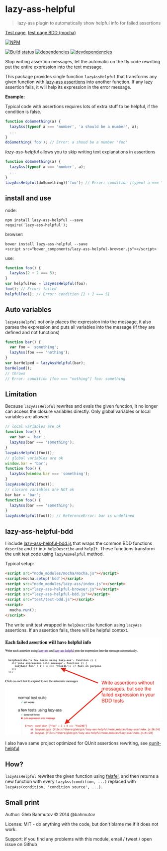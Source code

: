 # lazy-ass-helpful

> lazy-ass plugin to automatically show helpful info for failed assertions

[Test page](http://glebbahmutov.com/lazy-ass-helpful/),
[test page BDD (mocha)](http://glebbahmutov.com/lazy-ass-helpful/index-mocha.html)

[![NPM][lazy-ass-helpful-icon]][lazy-ass-helpful-url]

[![Build status][lazy-ass-helpful-ci-image]][lazy-ass-helpful-ci-url]
[![dependencies][lazy-ass-helpful-dependencies-image]][lazy-ass-helpful-dependencies-url]
[![devdependencies][lazy-ass-helpful-devdependencies-image]][lazy-ass-helpful-devdependencies-url]

Stop writing assertion messages, let the automatic on the fly code rewriting
put the entire expression into the text message.

This package provides single function `lazyAssHelpful` that transforms any given function
with [lazy-ass assertions](https://github.com/bahmutov/lazy-ass) into another function.
If any lazy assertion fails, it will help its expression in the error message.

**Example:**

Typical code with assertions requires lots of extra stuff to be helpful, if
the condition is false.

```js
function doSomething(a) {
  lazyAss(typeof a === 'number', 'a should be a number', a);
  ...
}
doSomething('foo'); // Error: a shoud be a number 'foo'
```

*lazy-ass-helpful* allows you to skip writing text explanations in assertions

```js
function doSomething(a) {
  lazyAss(typeof a === 'number', a);
  ...
}
lazyAssHelpful(doSomething)('foo'); // Error: condition [typeof a === "number"] 'foo'
```

## install and use

node:

    npm install lazy-ass-helpful --save
    require('lazy-ass-helpful');

browser:

    bower install lazy-ass-helpful --save
    <script src="bower_components/lazy-ass-helpful-browser.js"></script>

use:

```js
function foo() {
  lazyAss(2 + 2 === 5);
}
var helpfulFoo = lazyAssHelpful(foo);
foo(); // Error: failed
helpfulFoo(); // Error: condition [2 + 2 === 5]
```

## Auto variables

`lazyAssHelpful` not only places the expression into the message, it also parses
the expression and puts all variables into the message (if they are defined and not functions)

```js
function bar() {
  var foo = 'something';
  lazyAss(foo === 'nothing');
}
var barHelped = lazyAssHelpful(bar);
barHelped();
// throws
// Error: condition [foo === "nothing"] foo: something
```

## Limitation

Because `lazyAssHelpful` rewrites and evals the given function, it no longer can access
the closure variables directly. Only global variables or local variables are allowed

```js
// local variables are ok
function foo() {
  var bar = 'bar';
  lazyAss(bar === 'something');
}
lazyAssHelpful(foo)();
// global variables are ok
window.bar = 'bar';
function foo() {
  lazyAss(window.bar === 'something');
}
lazyAssHelpful(foo)();
// closure variables are NOT ok
bar bar = 'bar';
function foo() {
  lazyAss(bar === 'something');
}
lazyAssHelpful(foo)(); // ReferenceError: bar is undefined
```

## lazy-ass-helpful-bdd

I include [lazy-ass-helpful-bdd.js](lazy-ass-helpful-bdd.js) that wraps the common BDD
functions `describe` and `it` into `helpDescribe` and `helpIt`. These functions
transform the unit test code using `lazyAssHelpful` method.

Typical setup:

```html
<script src="node_modules/mocha/mocha.js"></script>
<script>mocha.setup('bdd')</script>
<script src="node_modules/lazy-ass/index.js"></script>
<script src="lazy-ass-helpful-browser.js"></script>
<script src="lazy-ass-helpful-bdd.js"></script>
<script src="test/test-bdd.js"></script>
<script>
  mocha.run();
</script>
```

The write unit test wrapped in `helpDescribe` function using `lazyAss` assertions.
If an assertion fails, there will be helpful context.

![lazy-ass-helpful-bdd](images/lazy-ass-helpful-bdd.png)

I also have same project optimized for QUnit assertions rewriting, see
[qunit-helpful](https://github.com/bahmutov/qunit-helpful)

## How?

`lazyAssHelpful` rewrites the given function using [falafel](https://www.npmjs.org/package/falafel),
and then returns a new function with every `lazyAss(condition, ...)` replaced with
`lazyAss(condition, 'condition source', ...)`.

## Small print

Author: Gleb Bahmutov &copy; 2014 @bahmutov

License: MIT - do anything with the code, but don't blame me if it does not work.

Support: if you find any problems with this module, email / tweet / open issue on Github

[lazy-ass-helpful-icon]: https://nodei.co/npm/lazy-ass-helpful.png?downloads=true
[lazy-ass-helpful-url]: https://npmjs.org/package/lazy-ass-helpful
[lazy-ass-helpful-ci-image]: https://travis-ci.org/bahmutov/lazy-ass-helpful.png?branch=master
[lazy-ass-helpful-ci-url]: https://travis-ci.org/bahmutov/lazy-ass-helpful
[lazy-ass-helpful-dependencies-image]: https://david-dm.org/bahmutov/lazy-ass-helpful.png
[lazy-ass-helpful-dependencies-url]: https://david-dm.org/bahmutov/lazy-ass-helpful
[lazy-ass-helpful-devdependencies-image]: https://david-dm.org/bahmutov/lazy-ass-helpful/dev-status.png
[lazy-ass-helpful-devdependencies-url]: https://david-dm.org/bahmutov/lazy-ass-helpful#info=devDependencies
[endorse-image]: https://api.coderwall.com/bahmutov/endorsecount.png
[endorse-url]: https://coderwall.com/bahmutov
